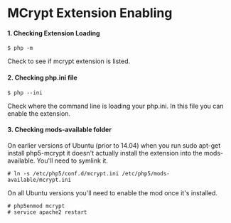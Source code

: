 # MCrypt Extension Enabling

#### 1. Checking Extension Loading

    $ php -m

Check to see if mcrypt extension is listed.

#### 2. Checking php.ini file

    $ php --ini

Check where the command line is loading your php.ini. In this file you can enable the extension.

#### 3. Checking mods-available folder

On earlier versions of Ubuntu (prior to 14.04) when you run sudo apt-get install php5-mcrypt it doesn't actually install the extension into the mods-available. You'll need to symlink it.

    # ln -s /etc/php5/conf.d/mcrypt.ini /etc/php5/mods-available/mcrypt.ini

On all Ubuntu versions you'll need to enable the mod once it's installed.

    # php5enmod mcrypt
    # service apache2 restart
